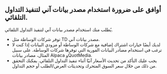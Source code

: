## أوافق على ضرورة استخدام مصدر بيانات آني لتنفيذ التداول التلقائي.

يُطلب منك استخدام مصدر بيانات آني لتنفيذ التداول التلقائي.
- توفر شركات الوساطة مثل TD مصدر بيانات آني.
- لديك أيضًا خيارات اشتراك إضافية مع شركات الوساطة أو مزودي البيانات إذا كنت لا ترغب في استخدام مصادر البيانات الفورية التي توفرها شركات الوساطة. على سبيل المثال، مصادر بيانات Alpaca وQuotMedia.
- يجب عليك التأكد من تحديث الأسعار آنيًا أثناء تنفيذ التداول التلقائي. يمكنك التحقق من ذلك من خلال سعر السوق المتحرك وتحديثات العرض/الطلب أو حجم التداول.

